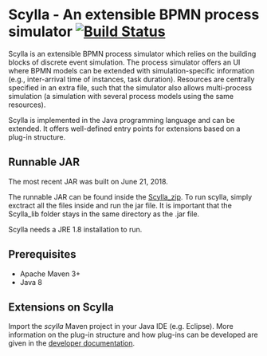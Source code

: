 # Scylla - An extensible BPMN process simulator [![Build Status](https://travis-ci.org/bptlab/scylla.svg?branch=dev_ui)](https://travis-ci.org/bptlab/scylla)

Scylla is an extensible BPMN process simulator which relies on the building blocks of discrete event simulation.  The process simulator offers an UI where BPMN models can be extended with simulation-specific information (e.g., inter-arrival time of instances, task duration). Resources are centrally specified in an extra file, such that the simulator also allows multi-process simulation (a simulation with several process models using the same resources).

Scylla is implemented in the Java programming language and can be extended. It offers well-defined entry points for extensions based on a plug-in structure.

## Runnable JAR
The most recent JAR was built on June 21, 2018.

The runnable JAR can be found inside the [Scylla_zip](https://github.com/bptlab/scylla/files/2123548/Scylla.zip).
To run scylla, simply exctract all the files inside and run the jar file.
It is important that the Scylla_lib folder stays in the same directory as the .jar file.

Scylla needs a JRE 1.8 installation to run.

## Prerequisites

- Apache Maven 3+
- Java 8

## Extensions on Scylla

Import the *scylla* Maven project in your Java IDE (e.g. Eclipse).
More information on the plug-in structure and how plug-ins can be developed are given in the [developer documentation](https://github.com/bptlab/scylla/wiki).

